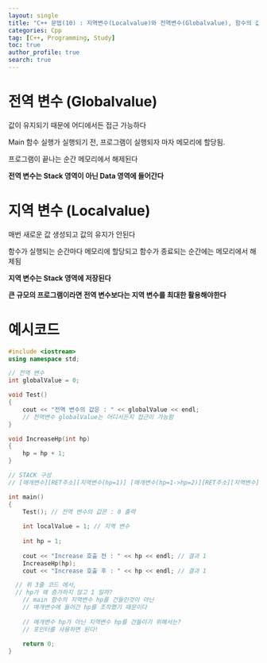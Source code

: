 ```yaml
---
layout: single
title: "C++ 문법(10) : 지역변수(Localvalue)와 전역변수(Globalvalue), 함수의 값 전달"
categories: Cpp
tag: [C++, Programming, Study]
toc: true
author_profile: true
search: true
---
```


# 전역 변수 (Globalvalue)

값이 유지되기 때문에 어디에서든 접근 가능하다

Main 함수 실행가 실행되기 전, 프로그램이 실행되자 마자 메모리에 할당됨.

프로그램이 끝나는 순간 메모리에서 해제된다

**전역 변수는 Stack 영역이 아닌 Data 영역에 들어간다**



# 지역 변수 (Localvalue)

매번 새로운 값 생성되고 값의 유지가 안된다

함수가 실행되는 순간마다 메모리에 할당되고 함수가 종료되는 순간에는 메모리에서 해제됨

**지역 변수는 Stack 영역에 저장된다**

**큰 규모의 프로그램이라면 전역 변수보다는 지역 변수를 최대한 활용해야한다**



# 예시코드

```c++
#include <iostream>
using namespace std;

// 전역 변수
int globalValue = 0;

void Test()
{
	cout << "전역 변수의 값은 : " << globalValue << endl;
    // 전역변수 globalValue는 어디서든지 접근이 가능함
}

void IncreaseHp(int hp)
{
	hp = hp + 1;
}

// STACK 구성
// [매개변수][RET주소][지역변수(hp=1)] [매개변수(hp=1->hp=2)][RET주소][지역변수] 

int main()
{
	Test(); // 전역 변수의 값은 : 0 출력
	
	int localValue = 1; // 지역 변수
	
	int hp = 1;
	
	cout << "Increase 호출 전 : " << hp << endl; // 결과 1
	IncreaseHp(hp);
	cout << "Increase 호출 후 : " << hp << endl; // 결과 1

  // 위 3줄 코드 에서,
  // hp가 왜 증가하지 않고 1 일까?
	// main 함수의 지역변수 hp를 건들인것이 아닌
	// 매개변수에 들어간 hp를 조작했기 때문이다
	
	// 매개변수 hp가 아닌 지역변수 hp를 건들이기 위해서는?
	// 포인터를 사용하면 된다!
	
	return 0;
}
```

